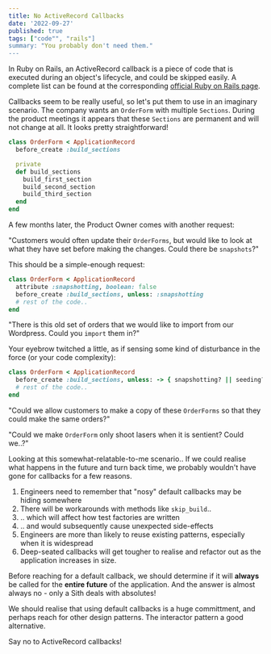 ```yaml
---
title: No ActiveRecord Callbacks
date: '2022-09-27'
published: true
tags: ["code"", "rails"]
summary: "You probably don't need them."
---
```

In Ruby on Rails, an ActiveRecord callback is a piece of code that is executed during an object's lifecycle, and could be skipped easily. A complete list can be found at the corresponding [official Ruby on Rails page](https://guides.rubyonrails.org/active_record_callbacks.html
).

Callbacks seem to be really useful, so let's put them to use in an imaginary scenario. The company wants an `OrderForm` with multiple `Sections`. During the product meetings it appears that these `Sections` are permanent and will not change at all. It looks pretty straightforward!

```ruby
class OrderForm < ApplicationRecord
  before_create :build_sections

  private
  def build_sections
    build_first_section
    build_second_section
    build_third_section
  end
end
```

A few months later, the Product Owner comes with another request:

"Customers would often update their `OrderForms`, but would like to look at what they have set before making the changes. Could there be `snapshots`?"

This should be a simple-enough request:

```ruby
class OrderForm < ApplicationRecord
  attribute :snapshotting, boolean: false
  before_create :build_sections, unless: :snapshotting
  # rest of the code..
end
```

"There is this old set of orders that we would like to import from our Wordpress. Could you `import` them in?"

Your eyebrow twitched a little, as if sensing some kind of disturbance in the force (or your code complexity):

```ruby
class OrderForm < ApplicationRecord
  before_create :build_sections, unless: -> { snapshotting? || seeding? }
  # rest of the code..
end
```

"Could we allow customers to make a copy of these `OrderForms` so that they could make the same orders?"

"Could we make `OrderForm` only shoot lasers when it is sentient? Could we..?"

Looking at this somewhat-relatable-to-me scenario.. If we could realise what happens in the future and turn back time, we probably wouldn't have gone for callbacks for a few reasons.

1. Engineers need to remember that "nosy" default callbacks may be hiding somewhere
2. There will be workarounds with methods like `skip_build`..
3. .. which will affect how test factories are written
4. .. and would subsequently cause unexpected side-effects
5. Engineers are more than likely to reuse existing patterns, especially when it is widespread
6. Deep-seated callbacks will get tougher to realise and refactor out as the application increases in size.

Before reaching for a default callback, we should determine if it will **always** be called for the **entire future** of the application. And the answer is almost always no - only a Sith deals with absolutes! 

We should realise that using default callbacks is a huge committment, and perhaps reach for other design patterns. The interactor pattern a good alternative.

Say no to ActiveRecord callbacks!
